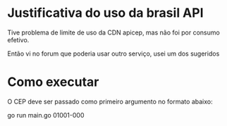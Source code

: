 # Justificativa do uso da brasil API


Tive problema de limite de uso da CDN apicep, mas não foi por consumo efetivo.

Então vi no forum que poderia usar outro serviço, usei um dos sugeridos


# Como executar

O CEP deve ser passado como primeiro argumento no formato abaixo:

go run main.go 01001-000